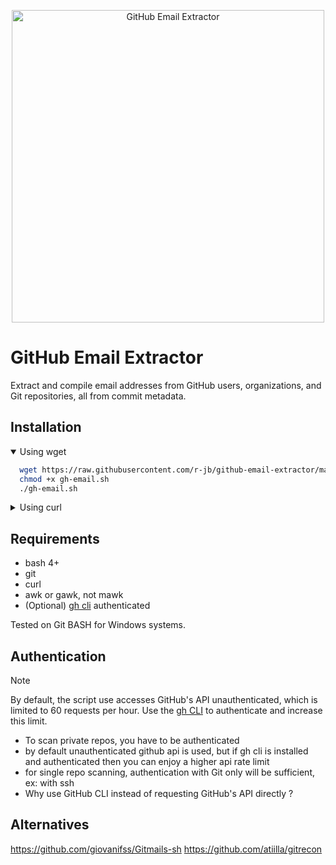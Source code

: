 <p align="center">
  <img src="https://raw.githubusercontent.com/r-jb/github-email-extractor/media/showcase.webp" alt="GitHub Email Extractor" height="500">
</p>

# GitHub Email Extractor

Extract and compile email addresses from GitHub users, organizations, and Git repositories, all from commit metadata.

## Installation

<details open><summary>Using wget</summary>

```bash
  wget https://raw.githubusercontent.com/r-jb/github-email-extractor/main/gh-email.sh
  chmod +x gh-email.sh
  ./gh-email.sh
```

</details>

<details><summary>Using curl</summary>

```bash
  curl -O https://raw.githubusercontent.com/r-jb/github-email-extractor/main/gh-email.sh
  chmod +x gh-email.sh
  ./gh-email.sh
```

</details>

## Requirements

- bash 4+
- git
- curl
- awk or gawk, not mawk
- (Optional) [gh cli](https://cli.github.com/) authenticated

Tested on Git BASH for Windows systems.

## Authentication

> [!NOTE]
> By default, the script use accesses GitHub's API unauthenticated, which is limited to 60 requests per hour. Use the [gh CLI](https://cli.github.com/) to authenticate and increase this limit.

- To scan private repos, you have to be authenticated
- by default unauthenticated github api is used, but if gh cli is installed and authenticated then you can enjoy a higher api rate limit
- for single repo scanning, authentication with Git only will be sufficient, ex: with ssh
- Why use GitHub CLI instead of requesting GitHub's API directly ?

## Alternatives

https://github.com/giovanifss/Gitmails-sh
https://github.com/atiilla/gitrecon
